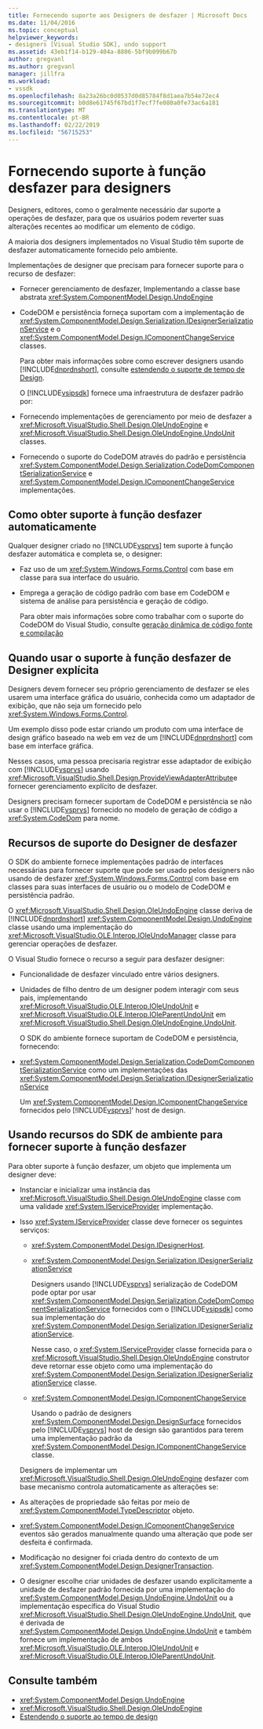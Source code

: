 ```yaml
---
title: Fornecendo suporte aos Designers de desfazer | Microsoft Docs
ms.date: 11/04/2016
ms.topic: conceptual
helpviewer_keywords:
- designers [Visual Studio SDK], undo support
ms.assetid: 43eb1f14-b129-404a-8806-5bf9b099b67b
author: gregvanl
ms.author: gregvanl
manager: jillfra
ms.workload:
- vssdk
ms.openlocfilehash: 8a23a26bc0d0537d0d85784f8d1aea7b54e72ec4
ms.sourcegitcommit: b0d8e61745f67bd1f7ecf7fe080a0fe73ac6a181
ms.translationtype: MT
ms.contentlocale: pt-BR
ms.lasthandoff: 02/22/2019
ms.locfileid: "56715253"
---
```

# <a name="supplying-undo-support-to-designers"></a>Fornecendo suporte à função desfazer para designers
Designers, editores, como o geralmente necessário dar suporte a operações de desfazer, para que os usuários podem reverter suas alterações recentes ao modificar um elemento de código.

 A maioria dos designers implementados no Visual Studio têm suporte de desfazer automaticamente fornecido pelo ambiente.

 Implementações de designer que precisam para fornecer suporte para o recurso de desfazer:

- Fornecer gerenciamento de desfazer, Implementando a classe base abstrata <xref:System.ComponentModel.Design.UndoEngine>

- CodeDOM e persistência forneça suportam com a implementação de <xref:System.ComponentModel.Design.Serialization.IDesignerSerializationService> e o <xref:System.ComponentModel.Design.IComponentChangeService> classes.

  Para obter mais informações sobre como escrever designers usando [!INCLUDE[dnprdnshort](../code-quality/includes/dnprdnshort_md.md)], consulte [estendendo o suporte de tempo de Design](https://msdn.microsoft.com/Library/d6ac8a6a-42fd-4bc8-bf33-b212811297e2).

  O [!INCLUDE[vsipsdk](../extensibility/includes/vsipsdk_md.md)] fornece uma infraestrutura de desfazer padrão por:

- Fornecendo implementações de gerenciamento por meio de desfazer a <xref:Microsoft.VisualStudio.Shell.Design.OleUndoEngine> e <xref:Microsoft.VisualStudio.Shell.Design.OleUndoEngine.UndoUnit> classes.

- Fornecendo o suporte do CodeDOM através do padrão e persistência <xref:System.ComponentModel.Design.Serialization.CodeDomComponentSerializationService> e <xref:System.ComponentModel.Design.IComponentChangeService> implementações.

## <a name="obtaining-undo-support-automatically"></a>Como obter suporte à função desfazer automaticamente
 Qualquer designer criado no [!INCLUDE[vsprvs](../code-quality/includes/vsprvs_md.md)] tem suporte à função desfazer automática e completa se, o designer:

-   Faz uso de um <xref:System.Windows.Forms.Control> com base em classe para sua interface do usuário.

-   Emprega a geração de código padrão com base em CodeDOM e sistema de análise para persistência e geração de código.

     Para obter mais informações sobre como trabalhar com o suporte do CodeDOM do Visual Studio, consulte [geração dinâmica de código fonte e compilação](/dotnet/framework/reflection-and-codedom/dynamic-source-code-generation-and-compilation)

## <a name="when-to-use-explicit-designer-undo-support"></a>Quando usar o suporte à função desfazer de Designer explícita
 Designers devem fornecer seu próprio gerenciamento de desfazer se eles usarem uma interface gráfica do usuário, conhecida como um adaptador de exibição, que não seja um fornecido pelo <xref:System.Windows.Forms.Control>.

 Um exemplo disso pode estar criando um produto com uma interface de design gráfico baseado na web em vez de um [!INCLUDE[dnprdnshort](../code-quality/includes/dnprdnshort_md.md)] com base em interface gráfica.

 Nesses casos, uma pessoa precisaria registrar esse adaptador de exibição com [!INCLUDE[vsprvs](../code-quality/includes/vsprvs_md.md)] usando <xref:Microsoft.VisualStudio.Shell.Design.ProvideViewAdapterAttribute>e fornecer gerenciamento explícito de desfazer.

 Designers precisam fornecer suportam de CodeDOM e persistência se não usar o [!INCLUDE[vsprvs](../code-quality/includes/vsprvs_md.md)] fornecido no modelo de geração de código a <xref:System.CodeDom> para nome.

## <a name="undo-support-features-of-the-designer"></a>Recursos de suporte do Designer de desfazer
 O SDK do ambiente fornece implementações padrão de interfaces necessárias para fornecer suporte que pode ser usado pelos designers não usando de desfazer <xref:System.Windows.Forms.Control> com base em classes para suas interfaces de usuário ou o modelo de CodeDOM e persistência padrão.

 O <xref:Microsoft.VisualStudio.Shell.Design.OleUndoEngine> classe deriva de [!INCLUDE[dnprdnshort](../code-quality/includes/dnprdnshort_md.md)] <xref:System.ComponentModel.Design.UndoEngine> classe usando uma implementação do <xref:Microsoft.VisualStudio.OLE.Interop.IOleUndoManager> classe para gerenciar operações de desfazer.

 O Visual Studio fornece o recurso a seguir para desfazer designer:

- Funcionalidade de desfazer vinculado entre vários designers.

- Unidades de filho dentro de um designer podem interagir com seus pais, implementando <xref:Microsoft.VisualStudio.OLE.Interop.IOleUndoUnit> e <xref:Microsoft.VisualStudio.OLE.Interop.IOleParentUndoUnit> em <xref:Microsoft.VisualStudio.Shell.Design.OleUndoEngine.UndoUnit>.

  O SDK do ambiente fornece suportam de CodeDOM e persistência, fornecendo:

- <xref:System.ComponentModel.Design.Serialization.CodeDomComponentSerializationService> como um implementações das <xref:System.ComponentModel.Design.Serialization.IDesignerSerializationService>

  Um <xref:System.ComponentModel.Design.IComponentChangeService> fornecidos pelo [!INCLUDE[vsprvs](../code-quality/includes/vsprvs_md.md)]' host de design.

## <a name="using-the-environment-sdk-features-to-supply-undo-support"></a>Usando recursos do SDK de ambiente para fornecer suporte à função desfazer
 Para obter suporte à função desfazer, um objeto que implementa um designer deve:

- Instanciar e inicializar uma instância das <xref:Microsoft.VisualStudio.Shell.Design.OleUndoEngine> classe com uma validade <xref:System.IServiceProvider> implementação.

- Isso <xref:System.IServiceProvider> classe deve fornecer os seguintes serviços:

  - <xref:System.ComponentModel.Design.IDesignerHost>.

  - <xref:System.ComponentModel.Design.Serialization.IDesignerSerializationService>

     Designers usando [!INCLUDE[vsprvs](../code-quality/includes/vsprvs_md.md)] serialização de CodeDOM pode optar por usar <xref:System.ComponentModel.Design.Serialization.CodeDomComponentSerializationService> fornecidos com o [!INCLUDE[vsipsdk](../extensibility/includes/vsipsdk_md.md)] como sua implementação do <xref:System.ComponentModel.Design.Serialization.IDesignerSerializationService>.

     Nesse caso, o <xref:System.IServiceProvider> classe fornecida para o <xref:Microsoft.VisualStudio.Shell.Design.OleUndoEngine> construtor deve retornar esse objeto como uma implementação do <xref:System.ComponentModel.Design.Serialization.IDesignerSerializationService> classe.

  - <xref:System.ComponentModel.Design.IComponentChangeService>

     Usando o padrão de designers <xref:System.ComponentModel.Design.DesignSurface> fornecidos pelo [!INCLUDE[vsprvs](../code-quality/includes/vsprvs_md.md)] host de design são garantidos para terem uma implementação padrão da <xref:System.ComponentModel.Design.IComponentChangeService> classe.

  Designers de implementar um <xref:Microsoft.VisualStudio.Shell.Design.OleUndoEngine> desfazer com base mecanismo controla automaticamente as alterações se:

- As alterações de propriedade são feitas por meio de <xref:System.ComponentModel.TypeDescriptor> objeto.

- <xref:System.ComponentModel.Design.IComponentChangeService> eventos são gerados manualmente quando uma alteração que pode ser desfeita é confirmada.

- Modificação no designer foi criada dentro do contexto de um <xref:System.ComponentModel.Design.DesignerTransaction>.

- O designer escolhe criar unidades de desfazer usando explicitamente a unidade de desfazer padrão fornecida por uma implementação do <xref:System.ComponentModel.Design.UndoEngine.UndoUnit> ou a implementação específica do Visual Studio <xref:Microsoft.VisualStudio.Shell.Design.OleUndoEngine.UndoUnit>, que é derivada de <xref:System.ComponentModel.Design.UndoEngine.UndoUnit> e também fornece um implementação de ambos <xref:Microsoft.VisualStudio.OLE.Interop.IOleUndoUnit> e <xref:Microsoft.VisualStudio.OLE.Interop.IOleParentUndoUnit>.

## <a name="see-also"></a>Consulte também
- <xref:System.ComponentModel.Design.UndoEngine>
- <xref:Microsoft.VisualStudio.Shell.Design.OleUndoEngine>
- [Estendendo o suporte ao tempo de design](https://msdn.microsoft.com/Library/d6ac8a6a-42fd-4bc8-bf33-b212811297e2)